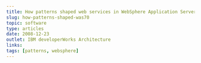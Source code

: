 ```yaml
---
title: How patterns shaped web services in WebSphere Application Server 7.0
slug: how-patterns-shaped-was70
topic: software
type: articles
date: 2008-12-23
outlet: IBM developerWorks Architecture
links:
tags: [patterns, websphere]
---
```


